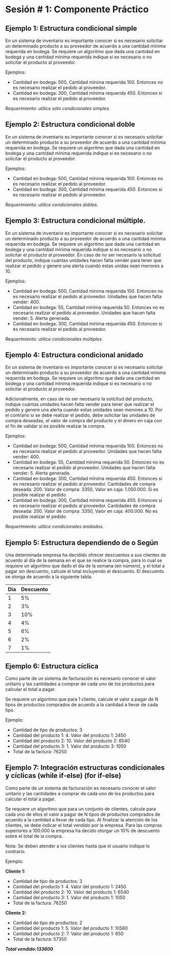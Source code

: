 # Sesión # 1: Componente Práctico

## Ejemplo 1: Estructura condicional simple

En un sistema de inventario es importante conocer si es necesario solicitar un determinado producto a su proveedor de acuerdo a una cantidad mínima requerida en bodega. Se requiere un algoritmo que dada una cantidad en bodega y una cantidad mínima requerida indique si es necesario o no solicitar el producto al proveedor.

Ejemplos: 

- Cantidad en bodega: 500, Cantidad mínima requerida 100. Entonces no es necesario realizar el pedido al proveedor.
- Cantidad en bodega: 300, Cantidad mínima requerida 450. Entonces si es necesario realizar el pedido al proveedor.

*Requerimiento: utilice sólo condicionales simples.*

## Ejemplo 2: Estructura condicional doble

En un sistema de inventario es importante conocer si es necesario solicitar un determinado producto a su proveedor de acuerdo a una cantidad mínima requerida en bodega. Se requiere un algoritmo que dada una cantidad en bodega y una cantidad mínima requerida indique si es necesario o no solicitar el producto al proveedor.

Ejemplos: 

* Cantidad en bodega: 500, Cantidad mínima requerida 100. Entonces no es necesario realizar el pedido al proveedor.
* Cantidad en bodega: 300, Cantidad mínima requerida 450. Entonces si es necesario realizar el pedido al proveedor.

*Requerimiento: utilice condicionales dobles.*

## Ejemplo 3: Estructura condicional múltiple.

En un sistema de inventario es importante conocer si es necesario solicitar un determinado producto a su proveedor de acuerdo a una cantidad mínima requerida en bodega. Se requiere un algoritmo que dada una cantidad en bodega y una cantidad mínima requerida indique si es necesario o no solicitar el producto al proveedor. En caso de no ser necesario la solicitud del producto, indique cuántas unidades hacen falta vender para tener que realizar el pedido y genere una alerta cuando estas unidas sean menores a 10.

Ejemplos: 

* Cantidad en bodega: 500, Cantidad mínima requerida 100. Entonces no es necesario realizar el pedido al proveedor. Unidades que hacen falta vender: 400. 
* Cantidad en bodega: 55, Cantidad mínima requerida 50. Entonces no es necesario realizar el pedido al proveedor. Unidades que hacen falta vender: 5. Alerta generada.
* Cantidad en bodega: 300, Cantidad mínima requerida 450. Entonces si es necesario realizar el pedido al proveedor.

*Requerimiento: utilice condicionales múltiples.*

## Ejemplo 4: Estructura condicional anidado

En un sistema de inventario es importante conocer si es necesario solicitar un determinado producto a su proveedor de acuerdo a una cantidad mínima requerida en bodega. Se requiere un algoritmo que dada una cantidad en bodega y una cantidad mínima requerida indique si es necesario o no solicitar el producto al proveedor. 

Adicionalmente, en caso de no ser necesario la solicitud del producto, indique cuántas unidades hacen falta vender para tener que realizar el pedido y genere una alerta cuando estas unidades sean menores a 10. Por el contrario si se debe realizar el pedido, debe solicitar las unidades de compra deseadas, el valor de compra del producto y el dinero en caja con el fin de validar si es posible realizar la compra.

Ejemplos: 

* Cantidad en bodega: 500, Cantidad mínima requerida 100. Entonces no es necesario realizar el pedido al proveedor. Unidades que hacen falta vender: 400. 
* Cantidad en bodega: 55, Cantidad mínima requerida 50. Entonces no es necesario realizar el pedido al proveedor. Unidades que hacen falta vender: 5. Alerta generada.
* Cantidad en bodega: 300, Cantidad mínima requerida 450. Entonces si es necesario realizar el pedido al proveedor. Cantidades de compra deseada: 200. Valor de compra: 3350, Valor en caja: 1.050.000. Si es posible realizar el pedido
* Cantidad en bodega: 300, Cantidad mínima requerida 450. Entonces si es necesario realizar el pedido al proveedor. Cantidades de compra deseada: 200. Valor de compra: 3350, Valor en caja: 400.000. No es posible realizar el pedido

*Requerimiento: utilice condicionales anidados.*

## Ejemplo 5: Estructura dependiendo de o Según

Una determinada empresa ha decidido ofrecer descuentos a sus clientes de acuerdo al día de la semana en el que se realice la compra, para lo cual se requiere un algoritmo que dado el día de la semana (en número), y el total a pagar sin descuento, calcule el total incluyendo el descuento. El descuento se otorga de acuerdo a la siguiente tabla.

Dia |	Descuento
--- | ---
1 | 5%
2 | 3%
3 | 10%
4 | 4%
5 | 6%
6 | 2%
7 | 1%

## Ejemplo 6: Estructura cíclica

Como parte de un sistema de facturación es necesario conocer el valor unitario y las cantidades a comprar de cada uno de los productos para calcular el total a pagar. 

Se requiere un algoritmo que para 1 cliente, calcule el valor a pagar de N tipos de productos comprados de acuerdo a la cantidad a llevar de cada tipo.

Ejemplo:

* Cantidad de tipo de productos: 3
* Cantidad del producto 1: 4. Valor del producto 1: 2450
* Cantidad del producto 2: 10. Valor del producto 2: 6540
* Cantidad del producto 3: 1. Valor del producto 3: 1050
* Total de la factura: 76250



## Ejemplo 7: Integración estructuras condicionales y cíclicas (while if-else) (for if-else)

Como parte de un sistema de facturación es necesario conocer el valor unitario y las cantidades a comprar de cada uno de los productos para calcular el total a pagar. 

Se requiere un algoritmo que para un conjunto de clientes, calcule para cada uno de ellos el valor a pagar de N tipos de productos comprados de acuerdo a la cantidad a llevar de cada tipo. Al finalizar la atención de los clientes, se debe indicar el total vendido por la empresa. Para las compras superiores a 100.000 la empresa ha decido otorgar un 10% de descuento sobre el total de la compra.

Nota: Se deben atender a los clientes hasta que el usuario indique lo contrario.

Ejemplo:

**Cliente 1:**

- Cantidad de tipo de productos: 3
- Cantidad del producto 1: 4. Valor del producto 1: 2450
- Cantidad del producto 2: 10. Valor del producto 1: 6540
- Cantidad del producto 3: 1. Valor del producto 1: 1050
- Total de la factura: 76250

**Cliente 2:**

- Cantidad de tipo de productos: 2
- Cantidad del producto 1: 5. Valor del producto 1: 10560
- Cantidad del producto 2: 7. Valor del producto 1: 650
- Total de la factura: 57350

***Total vendido:133600***
